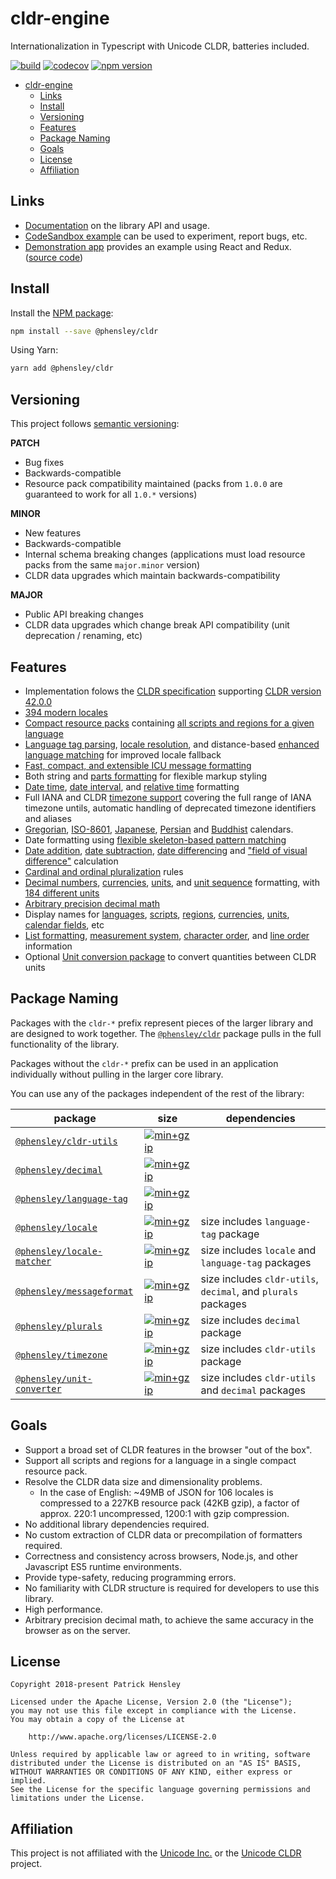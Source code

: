 # cldr-engine

Internationalization in Typescript with Unicode CLDR, batteries included.

[![build](https://github.com/phensley/cldr-engine/workflows/Build%20and%20Test/badge.svg)](https://github.com/phensley/cldr-engine/actions)
[![codecov](https://codecov.io/gh/phensley/cldr-engine/branch/master/graph/badge.svg)](https://codecov.io/gh/phensley/cldr-engine)
[![npm version](https://badge.fury.io/js/%40phensley%2Fcldr.svg)](https://www.npmjs.com/package/@phensley/cldr)

- [cldr-engine](#cldr-engine)
  - [Links](#links)
  - [Install](#install)
  - [Versioning](#versioning)
  - [Features](#features)
  - [Package Naming](#package-naming)
  - [Goals](#goals)
  - [License](#license)
  - [Affiliation](#affiliation)

## Links

- [Documentation](https://phensley.github.io/cldr-engine/) on the library API and usage.
- [CodeSandbox example](https://codesandbox.io/s/qqr1rl40r6) can be used to experiment, report bugs, etc.
- [Demonstration app](https://phensley.github.io/cldr-engine-react-demo/) provides an example using React and Redux. ([source code](https://github.com/phensley/cldr-engine-react-demo))

## Install

Install the [NPM package](https://www.npmjs.com/package/@phensley/cldr):

```bash
npm install --save @phensley/cldr
```

Using Yarn:

```bash
yarn add @phensley/cldr
```

## Versioning

This project follows [semantic versioning](https://semver.org/):

**PATCH**

- Bug fixes
- Backwards-compatible
- Resource pack compatibility maintained (packs from `1.0.0` are guaranteed to work for all `1.0.*` versions)

**MINOR**

- New features
- Backwards-compatible
- Internal schema breaking changes (applications must load resource packs from the same `major.minor` version)
- CLDR data upgrades which maintain backwards-compatibility

**MAJOR**

- Public API breaking changes
- CLDR data upgrades which change break API compatibility (unit deprecation / renaming, etc)

## Features

- Implementation folows the [CLDR specification](https://www.unicode.org/reports/tr35/tr35-general.html) supporting [CLDR version 42.0.0](http://cldr.unicode.org/index/downloads/cldr-42)
- [394 modern locales](https://phensley.github.io/cldr-engine/docs/en/api-cldrframework#availablelocales)
- [Compact resource packs](https://phensley.github.io/cldr-engine/docs/en/doc-design-bundles) containing [all scripts and regions for a given language](https://unpkg.com/@phensley/cldr/packs/)
- [Language tag parsing](https://phensley.github.io/cldr-engine/docs/en/api-cldrframework#parselanguagetag), [locale resolution](https://phensley.github.io/cldr-engine/docs/en/api-cldrframework#resolvelocale), and distance-based [enhanced language matching](https://phensley.github.io/cldr-engine/docs/en/api-localematcher) for improved locale fallback
- [Fast, compact, and extensible ICU message formatting](packages/messageformat/README.md)
- Both string and [parts formatting](https://phensley.github.io/cldr-engine/docs/en/api-cldr-numbers#formatdecimaltoparts) for flexible markup styling
- [Date time](https://phensley.github.io/cldr-engine/docs/en/api-cldr-calendars#formatdate), [date interval](https://phensley.github.io/cldr-engine/docs/en/api-cldr-calendars#formatdateinterval), and [relative time](https://phensley.github.io/cldr-engine/docs/en/api-cldr-calendars#formatrelativetime) formatting
- Full IANA and CLDR [timezone support](https://phensley.github.io/cldr-engine/docs/en/api-cldr-calendars#resolvetimezoneid) covering the full range of IANA timezone untils, automatic handling of deprecated timezone identifiers and aliases
- [Gregorian](https://phensley.github.io/cldr-engine/docs/en/api-gregoriandate), [ISO-8601](https://phensley.github.io/cldr-engine/docs/en/api-iso8601date), [Japanese](https://phensley.github.io/cldr-engine/docs/en/api-japanesedate), [Persian](https://phensley.github.io/cldr-engine/docs/en/api-persiandate) and [Buddhist](https://phensley.github.io/cldr-engine/docs/en/api-buddhistdate) calendars.
- Date formatting using [flexible skeleton-based pattern matching](https://phensley.github.io/cldr-engine/docs/en/api-dateskeleton)
- [Date addition](https://phensley.github.io/cldr-engine/docs/en/api-calendardate#add), [date subtraction](https://phensley.github.io/cldr-engine/docs/en/api-calendardate#subtract), [date differencing](https://phensley.github.io/cldr-engine/docs/en/api-calendardate#difference) and ["field of visual difference"](https://phensley.github.io/cldr-engine/docs/en/api-calendardate#fieldofvisualdifference) calculation
- [Cardinal and ordinal pluralization](https://phensley.github.io/cldr-engine/docs/en/api-cldr-numbers#getpluralcardinal) rules
- [Decimal numbers](https://phensley.github.io/cldr-engine/docs/en/api-cldr-numbers#formatdecimal), [currencies](https://phensley.github.io/cldr-engine/docs/en/api-cldr-numbers#formatcurrency), [units](https://phensley.github.io/cldr-engine/docs/en/api-cldr-units#formatquantity), and [unit sequence](https://phensley.github.io/cldr-engine/docs/en/api-cldr-units#formatquantitysequence) formatting, with [184 different units](https://phensley.github.io/cldr-engine/docs/en/api-unittype)
- [Arbitrary precision decimal math](https://phensley.github.io/cldr-engine/docs/en/doc-math)
- Display names for [languages](https://phensley.github.io/cldr-engine/docs/en/api-cldr-general#getlanguagedisplayname), [scripts](https://phensley.github.io/cldr-engine/docs/en/api-cldr-general#getscriptdisplayname), [regions](https://phensley.github.io/cldr-engine/docs/en/api-cldr-general#getregiondisplayname), [currencies](https://phensley.github.io/cldr-engine/docs/en/api-cldr-numbers#getcurrencydisplayname), [units](https://phensley.github.io/cldr-engine/docs/en/api-cldr-units#getunitdisplayname), [calendar fields](https://phensley.github.io/cldr-engine/docs/en/api-cldr-calendars#months), etc
- [List formatting](https://phensley.github.io/cldr-engine/docs/en/api-cldr-general#formatlist), [measurement system](https://phensley.github.io/cldr-engine/docs/en/api-cldr-general#measurementsystem), [character order](https://phensley.github.io/cldr-engine/docs/en/api-cldr-general#characterorder), and [line order](https://phensley.github.io/cldr-engine/docs/en/api-cldr-general#lineorder) information
- Optional [Unit conversion package](packages/unit-converter) to convert quantities between CLDR units

## Package Naming

Packages with the `cldr-*` prefix represent pieces of the larger library and are designed to work together. The [`@phensley/cldr`](https://www.npmjs.com/package/@phensley/cldr) package pulls in the full functionality of the library.

Packages without the `cldr-*` prefix can be used in an application individually without pulling in the larger core library.

You can use any of the packages independent of the rest of the library:

| package                                                                              | size                                                                                                                                       | dependencies                                                  |
| ------------------------------------------------------------------------------------ | ------------------------------------------------------------------------------------------------------------------------------------------ | ------------------------------------------------------------- |
| [`@phensley/cldr-utils`](https://www.npmjs.com/package/@phensley/cldr-utils)         | [![min+gzip](https://badgen.net/bundlephobia/minzip/@phensley/cldr-utils)](https://bundlephobia.com/result?p=@phensley/cldr-utils)         |                                                               |
| [`@phensley/decimal`](https://www.npmjs.com/package/@phensley/decimal)               | [![min+gzip](https://badgen.net/bundlephobia/minzip/@phensley/decimal)](https://bundlephobia.com/result?p=@phensley/decimal)               |                                                               |
| [`@phensley/language-tag`](https://www.npmjs.com/package/@phensley/language-tag)     | [![min+gzip](https://badgen.net/bundlephobia/minzip/@phensley/language-tag)](https://bundlephobia.com/result?p=@phensley/language-tag)     |                                                               |
| [`@phensley/locale`](https://www.npmjs.com/package/@phensley/locale)                 | [![min+gzip](https://badgen.net/bundlephobia/minzip/@phensley/locale)](https://bundlephobia.com/result?p=@phensley/locale)                 | size includes `language-tag` package                          |
| [`@phensley/locale-matcher`](https://www.npmjs.com/package/@phensley/locale-matcher) | [![min+gzip](https://badgen.net/bundlephobia/minzip/@phensley/locale-matcher)](https://bundlephobia.com/result?p=@phensley/locale-matcher) | size includes `locale` and `language-tag` packages            |
| [`@phensley/messageformat`](https://www.npmjs.com/package/@phensley/messageformat)   | [![min+gzip](https://badgen.net/bundlephobia/minzip/@phensley/messageformat)](https://bundlephobia.com/result?p=@phensley/messageformat)   | size includes `cldr-utils`, `decimal`, and `plurals` packages |
| [`@phensley/plurals`](https://www.npmjs.com/package/@phensley/plurals)               | [![min+gzip](https://badgen.net/bundlephobia/minzip/@phensley/plurals)](https://bundlephobia.com/result?p=@phensley/plurals)               | size includes `decimal` package                               |
| [`@phensley/timezone`](https://www.npmjs.com/package/@phensley/timezone)             | [![min+gzip](https://badgen.net/bundlephobia/minzip/@phensley/timezone)](https://bundlephobia.com/result?p=@phensley/timezone)             | size includes `cldr-utils` package                            |
| [`@phensley/unit-converter`](https://www.npmjs.com/package/@phensley/unit-converter) | [![min+gzip](https://badgen.net/bundlephobia/minzip/@phensley/unit-converter)](https://bundlephobia.com/result?p=@phensley/unit-converter) | size includes `cldr-utils` and `decimal` packages             |

## Goals

- Support a broad set of CLDR features in the browser "out of the box".
- Support all scripts and regions for a language in a single compact resource pack.
- Resolve the CLDR data size and dimensionality problems.
  - In the case of English: ~49MB of JSON for 106 locales is compressed to a 227KB resource pack (42KB gzip), a factor of approx. 220:1 uncompressed, 1200:1 with gzip compression.
- No additional library dependencies required.
- No custom extraction of CLDR data or precompilation of formatters required.
- Correctness and consistency across browsers, Node.js, and other Javascript ES5 runtime environments.
- Provide type-safety, reducing programming errors.
- No familiarity with CLDR structure is required for developers to use this library.
- High performance.
- Arbitrary precision decimal math, to achieve the same accuracy in the browser as on the server.

## License

    Copyright 2018-present Patrick Hensley

    Licensed under the Apache License, Version 2.0 (the "License");
    you may not use this file except in compliance with the License.
    You may obtain a copy of the License at

        http://www.apache.org/licenses/LICENSE-2.0

    Unless required by applicable law or agreed to in writing, software
    distributed under the License is distributed on an "AS IS" BASIS,
    WITHOUT WARRANTIES OR CONDITIONS OF ANY KIND, either express or implied.
    See the License for the specific language governing permissions and
    limitations under the License.

## Affiliation

This project is not affiliated with the [Unicode Inc.](https://unicode.org) or the [Unicode CLDR](http://cldr.unicode.org/) project.

